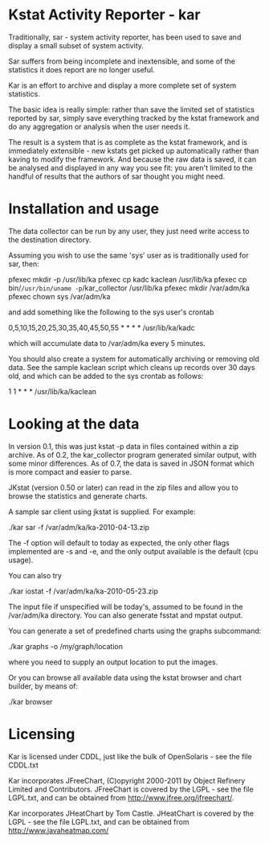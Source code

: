 Kstat Activity Reporter - kar
=============================

Traditionally, sar - system activity reporter, has been used to save
and display a small subset of system activity.

Sar suffers from being incomplete and inextensible, and some of the
statistics it does report are no longer useful.

Kar is an effort to archive and display a more complete set of system
statistics.

The basic idea is really simple: rather than save the limited set of
statistics reported by sar, simply save everything tracked by the kstat
framework and do any aggregation or analysis when the user needs it.

The result is a system that is as complete as the kstat framework, and
is immediately extensible - new kstats get picked up automatically
rather than kaving to modify the framework. And because the raw data is
saved, it can be analysed and displayed in any way you see fit: you
aren't limited to the handful of results that the authors of sar
thought you might need.

Installation and usage
======================

The data collector can be run by any user, they just need write access
to the destination directory.

Assuming you wish to use the same 'sys' user as is traditionally used
for sar, then:

pfexec mkdir -p /usr/lib/ka
pfexec cp kadc kaclean /usr/lib/ka
pfexec cp bin/`/usr/bin/uname -p`/kar_collector /usr/lib/ka
pfexec mkdir /var/adm/ka
pfexec chown sys /var/adm/ka

and add something like the following to the sys user's crontab

0,5,10,15,20,25,30,35,40,45,50,55 * * * * /usr/lib/ka/kadc

which will accumulate data to /var/adm/ka every 5 minutes.

You should also create a system for automatically archiving or removing
old data. See the sample kaclean script which cleans up records over 30
days old, and which can be added to the sys crontab as follows:

1 1 * * * /usr/lib/ka/kaclean

Looking at the data
===================

In version 0.1, this was just kstat -p data in files contained within
a zip archive. As of 0.2, the kar_collector program generated similar
output, with some minor differences. As of 0.7, the data is saved in
JSON format which is more compact and easier to parse.

JKstat (version 0.50 or later) can read in the zip files and allow you
to browse the statistics and generate charts.

A sample sar client using jkstat is supplied. For example:

./kar sar -f /var/adm/ka/ka-2010-04-13.zip

The -f option will default to today as expected, the only other flags
implemented are -s and -e, and the only output available is the default
(cpu usage).

You can also try

./kar iostat -f /var/adm/ka/ka-2010-05-23.zip

The input file if unspecified will be today's, assumed to be found in
the /var/adm/ka directory. You can also generate fsstat and mpstat
output.

You can generate a set of predefined charts using the graphs
subcommand:

./kar graphs -o /my/graph/location

where you need to supply an output location to put the images.

Or you can browse all available data using the kstat browser and chart
builder, by means of:

./kar browser

Licensing
=========

Kar is licensed under CDDL, just like the bulk of OpenSolaris - see
the file CDDL.txt

Kar incorporates JFreeChart, (C)opyright 2000-2011 by Object
Refinery Limited and Contributors. JFreeChart is covered by the LGPL -
see the file LGPL.txt, and can be obtained from
http://www.jfree.org/jfreechart/.

Kar incorporates JHeatChart by Tom Castle. JHeatChart is covered by the
LGPL - see the file LGPL.txt, and can be obtained from
http://www.javaheatmap.com/
